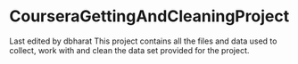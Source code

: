# CourseraGettingAndCleaningProject
Last edited by dbharat
This project contains all the files and data used to collect, work with and clean the data set provided for the project.
